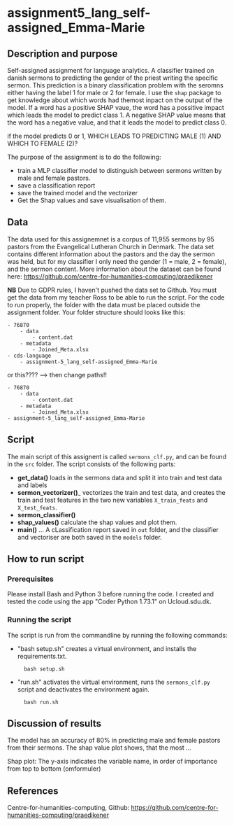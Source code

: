 # assignment5_lang_self-assigned_Emma-Marie 

## Description and purpose
Self-assigned assignment for language analytics. A classifier trained on danish sermons to predicting the gender of the priest writing the specific sermon. This prediction is a binary classification problem with the seromns either having the label 1 for male or 2 for female. I use the ```shap``` package to get knowledge about which words had themost inpact on the output of the model. If a word has a positive SHAP vaue, the word has a possitive impact which leads the model to predict class 1. A negative SHAP value means that the word has a negative value, and that it leads the model to predict class 0.

if the model predicts 0 or 1, WHICH LEADS TO PREDICTING MALE (1) AND WHICH TO FEMALE (2)?

The purpose of the assignment is to do the following:
- train a MLP classifier model to distinguish between sermons written by male and female pastors.
- save a classification report
- save the trained model and the vectorizer
- Get the Shap values and save visualisation of them.

## Data
The data used for this assignemnet is a corpus of 11,955 sermons by 95 pastors from the Evangelical Lutheran Church in Denmark. The data set contains different information about the pastors and the day the sermon was held, but for my classifier I only need the gender (1 = male, 2 = female), and the sermon content. More information about the dataset can be found here: https://github.com/centre-for-humanities-computing/praedikener 

__NB__ Due to GDPR rules, I haven't pushed the data set to Github. You must get the data from my teacher Ross to be able to run the script. For the code to run properly, the folder with the data must be placed outside the assignment folder. Your folder structure should looks like this:

    - 76870
        - data
            - content.dat
        - metadata  
            - Joined_Meta.xlsx
    - cds-language
        - assignment-5_lang_self-assigned_Emma-Marie

or this???? --> then change paths!!

    - 76870
        - data
            - content.dat
        - metadata  
            - Joined_Meta.xlsx
    - assignment-5_lang_self-assigned_Emma-Marie

## Script
The main script of this assignent is called ```sermons_clf.py```, and can be found in the ```src``` folder. The script consists of the following parts:
- __get_data()__ loads in the sermons data and split it into train and test data and labels
- __sermon_vectorizer()___ vectorizes the train and test data, and creates the train and test features in the two new variables ```X_train_feats``` and ```X_test_feats```. 
- __sermon_classifier()__ 
- __shap_values()__ calculate the shap values and plot them.
- __main()__ ... A cLassification report saved in ```out``` folder, and the classifier and vectoriser are both saved in the ```models``` folder. 

## How to run script

### Prerequisites
Please install Bash and Python 3 before running the code. I created and tested the code using the app "Coder Python 1.73.1" on Ucloud.sdu.dk. 

### Running the script
The script is run from the commandline by running the following commands:

- "bash setup.sh" creates a virtual environment, and installs the requirements.txt. 

        bash setup.sh

- "run.sh" activates the virtual environment, runs the ```sermons_clf.py``` script and deactivates the environment again. 

        bash run.sh

## Discussion of results
The model has an accuracy of 80% in predicting male and female pastors from their sermons. The shap value plot shows, that the most ...

Shap plot: 
The y-axis indicates the variable name, in order of importance from top to bottom (omformuler)

## References
Centre-for-humanities-computing, Github: https://github.com/centre-for-humanities-computing/praedikener 

